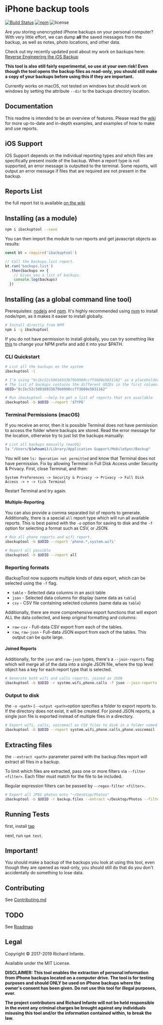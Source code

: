 # iPhone backup tools

[![Build Status](https://travis-ci.org/richinfante/iphonebackuptools.svg?branch=master)](https://travis-ci.org/richinfante/iphonebackuptools)
[![npm](https://img.shields.io/npm/v/ibackuptool.svg)](http://npmjs.com/ibackuptool)
![license](https://img.shields.io/github/license/richinfante/iphonebackuptools.svg)

Are _you_ storing unencrypted iPhone backups on your personal computer? With very little effort, we can dump **all** the saved messages from the backup, as well as notes, photo locations, and other data. 

Check out my recently updated post about my work on backups here: [Reverse Engineering the iOS Backup](https://www.richinfante.com/2017/3/16/reverse-engineering-the-ios-backup)

**This tool is also still fairly experimental, so use at your own risk! Even though the tool opens the backup files as read-only, you should still make a copy of your backups before using this if they are important.**

Currently works on macOS, not tested on windows but should work on windows by setting the attribute `--dir` to the backups directory location.

## Documentation
This readme is intended to be an overview of features. Please read the [wiki](https://github.com/richinfante/iphonebackuptools/wiki) for more up-to-date and in-depth examples, and examples of how to make and use reports.

## iOS Support
iOS Support depends on the individual reporting types and which files are specifically present inside of the backup. When a report type is not supported, an error message is outputted to the terminal. Some reports, will output an error message if files that are required are not present in the backup.

## Reports List
the full report list is available [on the wiki](https://github.com/richinfante/iphonebackuptools/wiki/V4-Reports-List)

## Installing (as a module)
```bash
npm i ibackuptool --save
```

You can then import the module to run reports and get javascript objects as results:

```js
const bt = require('ibackuptool')

// Call the backups.list report.
bt.run('backups.list')
  .then(backups => {
    // Gives you a list of backups.
    console.log(backups)
  })
```

## Installing (as a global command line tool)

Prerequisites: [nodejs](https://nodejs.org/en/) and [npm](https://www.npmjs.com/). It's highly recommended using [nvm](https://github.com/nvm-sh/nvm) to install node/npm, as it makes it easier to install globally.

```bash
# Install directly from NPM
npm i -g ibackuptool
```
If you do not have permission to install globally, you can try something like [this](https://medium.com/@samfeolu/install-your-npm-packages-globally-without-sudo-in-3-steps-d62c96a76b89) to change your NPM prefix and add it into your $PATH. 

### CLI Quickstart

```bash
# List all the backups on the system
ibackuptool -l 

# I'm using "0c1bc52c50016933679b0980ccff3680e5831162" as a placeholder.
# The list of backups contains the different UDIDs in the first column.
UDID="0c1bc52c50016933679b0980ccff3680e5831162"

# Run ibackuptool --help to get a list of reports that are available
ibackuptool -b $UDID --report '$TYPE'
```

### Terminal Permissions (macOS)

If you receive an error, then it is possible Terminal does not have permission to access the folder where backups are stored. Read the error message for the location, otherwise try to just list the backups manually:

```bash
# List all backups manually (macOS)
ls "/Users/$(whoami)/Library/Application Support/MobileSync/Backup"
```

You will see `ls: Operation not permitted` and know that Terminal does not have permission. Fix by allowing Terminal in Full Disk Access under Security & Privacy. First, close Terminal, and then:

`System Preferences -> Security & Privacy -> Privacy -> Full Disk Access -> + -> tick Terminal`

Restart Terminal and try again.

#### Multiple-Reporting

You can also provide a comma separated list of reports to generate. Additionally, there is a special `all` report type which will run all available reports. This is best paired with the `-o` option for saving to disk and the `-f` option for selecting a format such as CSV, or JSON.

```bash
# Run all phone reports and wifi report.
ibackuptool -b $UDID --report 'phone.*,system.wifi'

# Report all possible
ibackuptool -b $UDID --report all
```

### Reporting formats
iBackupTool now supports multiple kinds of data export, which can be selected using the `-f` flag.
- `table` - Selected data columns in an ascii table
- `json` - Selected data columns for display (same data as `table`)
- `csv` - CSV file containing selected columns (same data as `table`)

Additionally, there are more comprehensive export functions that will export ALL the data collected, and keep original formatting and columns:
- `raw-csv` - Full-data CSV export from each of the tables.
- `raw`, `raw-json` - Full-data JSON export from each of the tables. This output can be quite large.

#### Joined Reports
Additionally, for the `json` and `raw-json` types, there's a `--join-reports` flag which will merge all of the data into a single JSON file, where the top level object has a key for each report type that is selected.

```bash
# Generate both wifi and calls reports, joined as JSON
ibackuptool -b $UDID -r systme.wifi,phone.calls -f json --join-reports
```

### Output to disk
the `-o <path>` (`--output <path>`option specifies a folder to export reports to. If the directory does not exist, it will be created. For joined JSON reports, a single json file is exported instead of multiple files in a directory.

```bash
# Export wifi, calls, voicemail as CSV files to disk in a folder named "exported/"
ibackuptool -b $UDID --report system.wifi,phone.calls,phone.voicemail -f csv -o exported
```

## Extracting files
the `--extract <path>` parameter paired with the backup.files report will extract all files in a backup.

To limit which files are extracted, pass one or more filters via `--filter <filter>`.
Each filter must match for the file to be included.

Regular expression filters can be passed by `--regex-filter <filter>`.

```bash
# Export all JPEG photos onto "~/Desktop/Photos"
ibackuptool -b $UDID -r backup.files --extract ~/Desktop/Photos --filter DCIM --regex-filter '\.(jpg|JPG|jpeg|JPEG)$'
```

## Running Tests
first, install [tap](https://www.npmjs.com/package/tap)

next, run `npm test`.

## Important!
You should make a backup of the backups you look at using this tool, even though they are opened as read-only, you should still do that do you don't accidentally do something to lose data.

## Contributing
See [Contributing.md](Contributing.md)

## TODO
See [Roadmap](https://github.com/richinfante/iphonebackuptools/wiki/Roadmap-and-Vision)

## Legal

Copyright &copy; 2017-2019 Richard Infante.

Available under the MIT License.

**DISCLAIMER: This tool enables the extraction of personal information from iPhone backups located on a computer drive. The tool is for testing purposes and should ONLY be used on iPhone backups where the owner's consent has been given. Do not use this tool for illegal purposes, ever.**

**The project contributors and Richard Infante will not be held responsible in the event any criminal charges be brought against any individuals misusing this tool and/or the information contained within, to break the law.**



